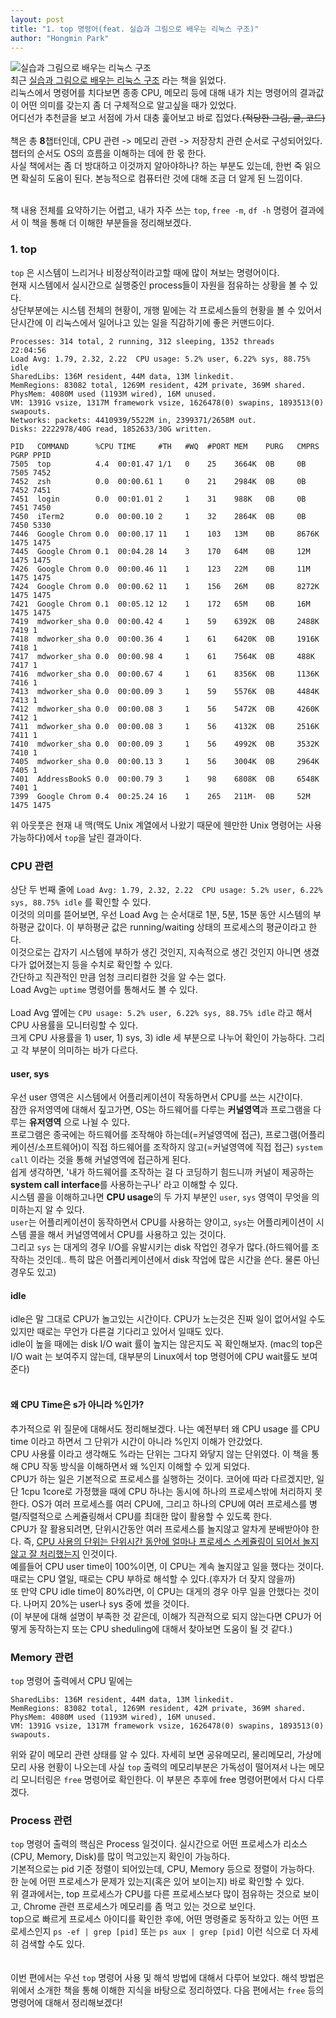 ```yaml
---
layout: post
title: "1. top 명령어(feat. 실습과 그림으로 배우는 리눅스 구조)"
author: "Hongmin Park"
---
```



![실습과 그림으로 배우는 리눅스 구조](http://www.hanbit.co.kr/data/books/B2453522793_l.jpg)<br>
최근 [실습과 그림으로 배우는 리눅스 구조](http://www.hanbit.co.kr/store/books/look.php?p_code=B2453522793) 라는 책을 읽었다.<br>
리눅스에서 명령어를 치다보면 종종 CPU, 메모리 등에 대해 내가 치는 명령어의 결과값이 어떤 의미를 갖는지 좀 더 구체적으로 알고싶을 때가 있었다. <br>
어디선가 추천글을 보고 서점에 가서 대충 훑어보고 바로 집었다.~~(적당한 그림, 글, 코드)~~<br><br>
책은 총 **8**챕터인데, CPU 관련 -> 메모리 관련 -> 저장장치 관련 순서로 구성되어있다. 챕터의 순서도 OS의 흐름을 이해하는 데에 한 몫 한다.<br>
사실 책에서는 좀 더 방대하고 이것까지 알아야하나? 하는 부분도 있는데, 한번 죽 읽으면 확실히 도움이 된다. 본능적으로 컴퓨터란 것에 대해 조금 더 알게 된 느낌이다. <br><br>

책 내용 전체를 요약하기는 어렵고, 내가 자주 쓰는 `top`, `free -m`, `df -h` 명령어 결과에서 이 책을 통해 더 이해한 부분들을 정리해보겠다.

### 1. top
`top` 은 시스템이 느리거나 비정상적이라고할 때에 많이 쳐보는 명령어이다.<br>
현재 시스템에서 실시간으로 실행중인 process들이 자원을 점유하는 상황을 볼 수 있다.<br>
상단부분에는 시스템 전체의 현황이, 개행 밑에는 각 프로세스들의 현황을 볼 수 있어서 단시간에 이 리눅스에서 일어나고 있는 일을 직감하기에 좋은 커맨드이다.<br>

```console
Processes: 314 total, 2 running, 312 sleeping, 1352 threads                   22:04:56
Load Avg: 1.79, 2.32, 2.22  CPU usage: 5.2% user, 6.22% sys, 88.75% idle
SharedLibs: 136M resident, 44M data, 13M linkedit.
MemRegions: 83082 total, 1269M resident, 42M private, 369M shared.
PhysMem: 4080M used (1193M wired), 16M unused.
VM: 1391G vsize, 1317M framework vsize, 1626478(0) swapins, 1893513(0) swapouts.
Networks: packets: 4410939/5522M in, 2399371/2658M out.
Disks: 2222978/40G read, 1852633/30G written.

PID   COMMAND      %CPU TIME     #TH   #WQ  #PORT MEM    PURG   CMPRS  PGRP PPID
7505  top          4.4  00:01.47 1/1   0    25    3664K  0B     0B     7505 7452
7452  zsh          0.0  00:00.61 1     0    21    2984K  0B     0B     7452 7451
7451  login        0.0  00:01.01 2     1    31    988K   0B     0B     7451 7450
7450  iTerm2       0.0  00:00.10 2     1    32    2864K  0B     0B     7450 5330
7446  Google Chrom 0.0  00:00.17 11    1    103   13M    0B     8676K  1475 1475
7445  Google Chrom 0.1  00:04.28 14    3    170   64M    0B     12M    1475 1475
7426  Google Chrom 0.0  00:00.46 11    1    123   22M    0B     11M    1475 1475
7424  Google Chrom 0.0  00:00.62 11    1    156   26M    0B     8272K  1475 1475
7421  Google Chrom 0.1  00:05.12 12    1    172   65M    0B     16M    1475 1475
7419  mdworker_sha 0.0  00:00.42 4     1    59    6392K  0B     2488K  7419 1
7418  mdworker_sha 0.0  00:00.36 4     1    61    6420K  0B     1916K  7418 1
7417  mdworker_sha 0.0  00:00.98 4     1    61    7564K  0B     488K   7417 1
7416  mdworker_sha 0.0  00:00.67 4     1    61    8356K  0B     1136K  7416 1
7413  mdworker_sha 0.0  00:00.09 3     1    59    5576K  0B     4484K  7413 1
7412  mdworker_sha 0.0  00:00.08 3     1    56    5472K  0B     4260K  7412 1
7411  mdworker_sha 0.0  00:00.08 3     1    56    4132K  0B     2516K  7411 1
7410  mdworker_sha 0.0  00:00.09 3     1    56    4992K  0B     3532K  7410 1
7405  mdworker_sha 0.0  00:00.13 3     1    56    3004K  0B     2964K  7405 1
7401  AddressBookS 0.0  00:00.79 3     1    98    6808K  0B     6548K  7401 1
7399  Google Chrom 0.4  00:25.24 16    1    265   211M-  0B     52M    1475 1475
```
위 아웃풋은 현재 내 맥(맥도 Unix 계열에서 나왔기 때문에 웬만한 Unix 명령어는 사용가능하다)에서 `top`을 날린 결과이다.<br>
### CPU 관련
상단 두 번째 줄에 `Load Avg: 1.79, 2.32, 2.22  CPU usage: 5.2% user, 6.22% sys, 88.75% idle` 를 확인할 수 있다.<br>
이것의 의미를 뜯어보면, 우선 Load Avg 는 순서대로 1분, 5분, 15분 동안 시스템의 부하평균 값이다. 이 부하평균 값은 running/waiting 상태의 프로세스의 평균이라고 한다.<br>
이것으로는 갑자기 시스템에 부하가 생긴 것인지, 지속적으로 생긴 것인지 아니면 생겼다가 없어졌는지 등을 수치로 확인할 수 있다.<br>
간단하고 직관적인 만큼 엄청 크리티컬한 것을 알 수는 없다. <br>
Load Avg는 `uptime` 명령어를 통해서도 볼 수 있다. <br><br>
Load Avg 옆에는 `CPU usage: 5.2% user, 6.22% sys, 88.75% idle` 라고 해서 CPU 사용률을 모니터링할 수 있다. <br>
크게 CPU 사용률을 1) user, 1) sys, 3) idle 세 부분으로 나누어 확인이 가능하다. 그리고 각 부분이 의미하는 바가 다르다.<br>
#### user, sys
우선 user 영역은 시스템에서 어플리케이션이 작동하면서 CPU를 쓰는 시간이다. <br>
잠깐 유저영역에 대해서 짚고가면, OS는 하드웨어를 다루는 **커널영역**과 프로그램을 다루는 **유저영역** 으로 나뉠 수 있다. <br>
프로그램은 종국에는 하드웨어를 조작해야 하는데(=커널영역에 접근), 프로그램(어플리케이션/소프트웨어)이 직접 하드웨어를 조작하지 않고(=커널영역에 직접 접근) `system call` 이라는 것을 통해 커널영역에 접근하게 된다. <br>
쉽게 생각하면, '내가 하드웨어를 조작하는 걸 다 코딩하기 힘드니까 커널이 제공하는 **system call interface**를 사용하는구나' 라고 이해할 수 있다.<br>
시스템 콜을 이해하고나면 **CPU usage**의 두 가지 부분인 `user`, `sys` 영역이 무엇을 의미하는지 알 수 있다.<br>
`user`는 어플리케이션이 동작하면서 CPU를 사용하는 양이고, `sys`는 어플리케이션이 시스템 콜을 해서 커널영역에서 CPU를 사용하고 있는 것이다.<br>
그리고 `sys` 는 대게의 경우 I/O를 유발시키는 disk 작업인 경우가 많다.(하드웨어를 조작하는 것인데.. 특히 많은 어플리케이션에서 disk 작업에 많은 시간을 쓴다. 물론 아닌 경우도 있고)<br>
#### idle
idle은 말 그대로 CPU가 놀고있는 시간이다. CPU가 노는것은 진짜 일이 없어서일 수도 있지만 때로는 무언가 다른걸 기다리고 있어서 일때도 있다.<br>
idle이 높을 때에는 disk I/O wait 률이 높지는 않은지도 꼭 확인해보자. (mac의 top은 I/O wait 는 보여주지 않는데, 대부분의 Linux에서 top 명령어에 CPU wait률도 보여준다)
<br><br>
#### 왜 CPU Time은 s가 아니라 %인가?
추가적으로 위 질문에 대해서도 정리해보겠다. 나는 예전부터 왜 CPU usage 를 CPU time 이라고 하면서 그 단위가 시간이 아니라 %인지 이해가 안갔었다.<br>
CPU 사용률 이라고 생각해도 %라는 단위는 그다지 와닿지 않는 단위였다. 이 책을 통해 CPU 작동 방식을 이해하면서 왜 %인지 이해할 수 있게 되었다.<br>
CPU가 하는 일은 기본적으로 프로세스를 실행하는 것이다. 코어에 따라 다르겠지만, 일단 1cpu 1core로 가정했을 때에 CPU 하나는 동시에 하나의 프로세스밖에 처리하지 못한다. OS가 여러 프로세스를 여러 CPU에, 그리고 하나의 CPU에 여러 프로세스를 병렬/직렬적으로 스케쥴링해서 CPU를 최대한 많이 활용할 수 있도록 한다.<br>
CPU가 잘 활용되려면, 단위시간동안 여러 프로세스를 놀지않고 알차게 분배받아야 한다. 즉, <ins>CPU 사용의 단위는 단위시간 동안에 얼마나 프로세스 스케쥴링이 되어서 놀지 않고 잘 처리했는지</ins> 인것이다. <br>
예를들어 CPU user time이 100%이면, 이 CPU는 계속 놀지않고 일을 했다는 것이다. 때로는 CPU 열일, 때로는 CPU 부하로 해석할 수 있다.(후자가 더 잦지 않을까)<br>
또 만약 CPU idle time이 80%라면, 이 CPU는 대게의 경우 아무 일을 안했다는 것이다. 나머지 20%는 user나 sys 중에 썼을 것이다.<br>
(이 부분에 대해 설명이 부족한 것 같은데, 이해가 직관적으로 되지 않는다면 CPU가 어떻게 동작하는지 또는 CPU sheduling에 대해서 찾아보면 도움이 될 것 같다.)



### Memory 관련
`top` 명령어 출력에서 CPU 밑에는 
```console
SharedLibs: 136M resident, 44M data, 13M linkedit.
MemRegions: 83082 total, 1269M resident, 42M private, 369M shared.
PhysMem: 4080M used (1193M wired), 16M unused.
VM: 1391G vsize, 1317M framework vsize, 1626478(0) swapins, 1893513(0) swapouts.
```
위와 같이 메모리 관련 상태를 알 수 있다. 자세히 보면 공유메모리, 물리메모리, 가상메모리 사용 현황이 나오는데 사실 `top` 출력의 메모리부분은 가독성이 떨어져서 나는 메모리 모니터링은 `free` 명령어로 확인한다. 이 부분은 추후에 free 명령어편에서 다시 다루겠다.


### Process 관련
`top` 명령어 출력의 핵심은 Process 일것이다. 실시간으로 어떤 프로세스가 리소스(CPU, Memory, Disk)를 많이 먹고있는지 확인이 가능하다.<br>
기본적으로는 pid 기준 정렬이 되어있는데, CPU, Memory 등으로 정렬이 가능하다.<br>
한 눈에 어떤 프로세스가 문제가 있는지(혹은 있어 보이는지) 바로 확인할 수 있다. <br>
위 결과에서는, top 프로세스가 CPU를 다른 프로세스보다 많이 점유하는 것으로 보이고, Chrome 관련 프로세스가 메모리를 좀 먹고 있는 것으로 보인다.<br>
top으로 빠르게 프로세스 아이디를 확인한 후에, 어떤 명령줄로 동작하고 있는 어떤 프로세스인지 `ps -ef | grep [pid]` 또는 `ps aux | grep [pid]` 이런 식으로 더 자세히 검색할 수도 있다.
<br><br><br>
이번 편에서는 우선 `top` 명령어 사용 및 해석 방법에 대해서 다루어 보았다. 해석 방법은 위에서 소개한 책을 통해 이해한 지식을 바탕으로 정리하였다.
다음 편에서는 `free` 등의 명령어에 대해서 정리해보겠다!



